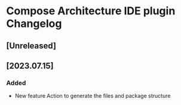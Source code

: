 <!-- Keep a Changelog guide -> https://keepachangelog.com -->

# Compose Architecture IDE plugin Changelog

## [Unreleased]

## [2023.07.15]
### Added
- New feature Action to generate the files and package structure
